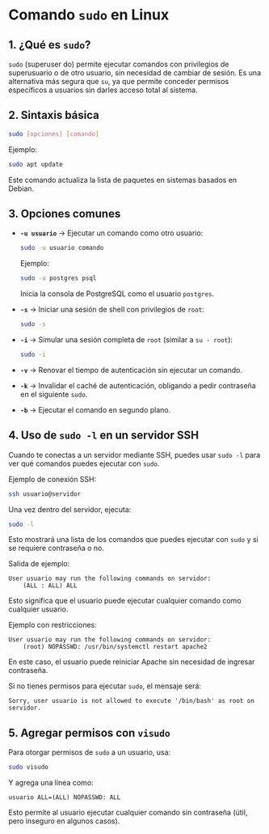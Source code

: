 # Comando `sudo` en Linux

## 1. ¿Qué es `sudo`?

`sudo` (superuser do) permite ejecutar comandos con privilegios de superusuario o de otro usuario, sin necesidad de cambiar de sesión. Es una alternativa más segura que `su`, ya que permite conceder permisos específicos a usuarios sin darles acceso total al sistema.

## 2. Sintaxis básica

```bash
sudo [opciones] [comando]
```

Ejemplo:

```bash
sudo apt update
```

Este comando actualiza la lista de paquetes en sistemas basados en Debian.

## 3. Opciones comunes

- **`-u usuario`** → Ejecutar un comando como otro usuario:
    
    ```bash
    sudo -u usuario comando
    ```
    
    Ejemplo:
    
    ```bash
    sudo -u postgres psql
    ```
    
    Inicia la consola de PostgreSQL como el usuario `postgres`.
    
- **`-s`** → Iniciar una sesión de shell con privilegios de `root`:
    
    ```bash
    sudo -s
    ```
    
- **`-i`** → Simular una sesión completa de `root` (similar a `su - root`):
    
    ```bash
    sudo -i
    ```
    
- **`-v`** → Renovar el tiempo de autenticación sin ejecutar un comando.
    
- **`-k`** → Invalidar el caché de autenticación, obligando a pedir contraseña en el siguiente `sudo`.
    
- **`-b`** → Ejecutar el comando en segundo plano.
    

## 4. Uso de `sudo -l` en un servidor SSH

Cuando te conectas a un servidor mediante SSH, puedes usar `sudo -l` para ver qué comandos puedes ejecutar con `sudo`.

Ejemplo de conexión SSH:

```bash
ssh usuario@servidor
```

Una vez dentro del servidor, ejecuta:

```bash
sudo -l
```

Esto mostrará una lista de los comandos que puedes ejecutar con `sudo` y si se requiere contraseña o no.

Salida de ejemplo:

```
User usuario may run the following commands on servidor:
    (ALL : ALL) ALL
```

Esto significa que el usuario puede ejecutar cualquier comando como cualquier usuario.

Ejemplo con restricciones:

```
User usuario may run the following commands on servidor:
    (root) NOPASSWD: /usr/bin/systemctl restart apache2
```

En este caso, el usuario puede reiniciar Apache sin necesidad de ingresar contraseña.

Si no tienes permisos para ejecutar `sudo`, el mensaje será:

```
Sorry, user usuario is not allowed to execute '/bin/bash' as root on servidor.
```

## 5. Agregar permisos con `visudo`

Para otorgar permisos de `sudo` a un usuario, usa:

```bash
sudo visudo
```

Y agrega una línea como:

```
usuario ALL=(ALL) NOPASSWD: ALL
```

Esto permite al usuario ejecutar cualquier comando sin contraseña (útil, pero inseguro en algunos casos).